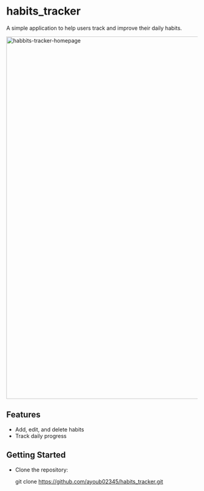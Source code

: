 # habits_tracker

A simple application to help users track and improve their daily habits.

<img width="954" alt="habbits-tracker-homepage" src="https://github.com/user-attachments/assets/87d68974-65ef-4715-ba32-5264bd6247de" />


## Features
- Add, edit, and delete habits
- Track daily progress


## Getting Started

- Clone the repository:
   
   git clone https://github.com/ayoub02345/habits_tracker.git
   
